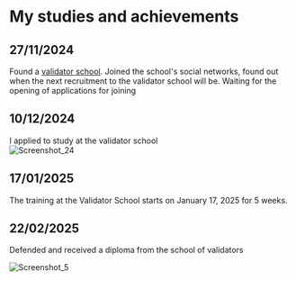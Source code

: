 # My studies and achievements

## 27/11/2024

Found a [validator school](https://github.com/Distributed-Validators-Synctems). Joined the school's social networks, found out when the next recruitment to the validator school will be. Waiting for the opening of applications for joining  

## 10/12/2024

I applied to study at the validator school  
![Screenshot_24](https://github.com/user-attachments/assets/4ad11e40-ff56-40c5-86e0-f8b15b4bf8b6)

## 17/01/2025

The training at the Validator School starts on January 17, 2025 for 5 weeks.

## 22/02/2025

Defended and received a diploma from the school of validators  

![Screenshot_5](https://github.com/user-attachments/assets/877f21d2-f454-429d-a1f6-82c8d10e460f)
